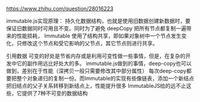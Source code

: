 https://www.zhihu.com/question/28016223

immutable.js实现原理：
持久化数据结构，也就是使用旧数据创建新数据时，要保证旧数据同时可用且不变。同时为了避免 deepCopy 把所有节点都复制一遍带来的性能损耗，
Immutable 使用了结构共享，即如果对象树中一个节点发生变化，只修改这个节点和受它影响的父节点，其它节点则进行共享。


引用数据
可变的好处是节省内存或是利用可变性做一些事情，但是，在复杂的开发中它的副作用远比好处大的多。
immutable.js做到的事情，deep-copy也可以做到，差别在于性能（深拷贝一般只需要修改其中部分属性）
每次deep-copy都要把整个对象递归的复制一份。而Immutable的实现有些像链表，添加一个新结点把旧结点的父子关系转移到新结点上，性能提升很多
ImmutableJS给的远不止这些，它提供了7种不可变的数据结构
